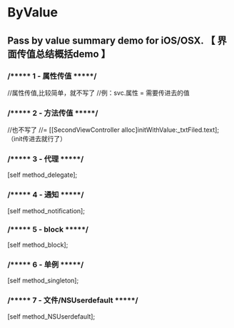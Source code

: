 
ByValue
========================================
Pass by value summary demo for iOS/OSX.
【 界面传值总结概括demo 】
--------------------------------------


### /***** 1 - 属性传值 *****/
//属性传值,比较简单，就不写了
//例：svc.属性 = 需要传进去的值


### /***** 2 - 方法传值 *****/
//也不写了
//= [[SecondViewController alloc]initWithValue:_txtFiled.text];（init传进去就行了）


### /***** 3 - 代理 *****/
[self method_delegate];
### /***** 4 - 通知 *****/
[self method_notification];
### /***** 5 - block *****/
[self method_block];


### /***** 6 - 单例 *****/
[self method_singleton];
### /***** 7 - 文件/NSUserdefault *****/
[self method_NSUserdefault];
